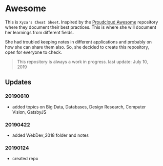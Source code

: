 # Awesome

This is `Xyza's Cheat Sheet`. Inspired by the [Proudcloud Awesome](https://github.com/proudcloud/awesome) repository where they document their best practices.
This is where she will document her learnings from different fields. 

She had troubled keeping notes in different applications and probably on how she can share them also. So, she decided to create this repository, open for everyone to check.

> This repository is always a work in progress.
> last update: July 10, 2019

## Updates

### 20190610

- added topics on Big Data, Databases, Design Research, Computer Vision, GatsbyJS

### 20190422

- added WebDev_2018 folder and notes

### 20190124
- created repo